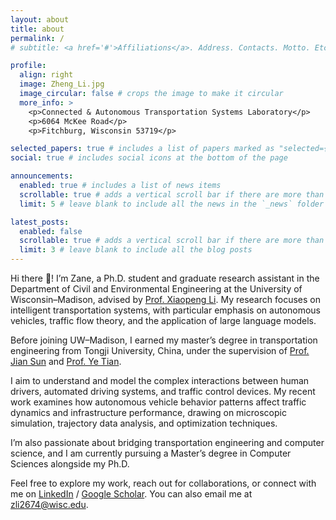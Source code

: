 ```yaml
---
layout: about
title: about
permalink: /
# subtitle: <a href='#'>Affiliations</a>. Address. Contacts. Motto. Etc.

profile:
  align: right
  image: Zheng_Li.jpg
  image_circular: false # crops the image to make it circular
  more_info: >
    <p>Connected & Autonomous Transportation Systems Laboratory</p>
    <p>6064 McKee Road</p>
    <p>Fitchburg, Wisconsin 53719</p>

selected_papers: true # includes a list of papers marked as "selected={true}"
social: true # includes social icons at the bottom of the page

announcements:
  enabled: true # includes a list of news items
  scrollable: true # adds a vertical scroll bar if there are more than 3 news items
  limit: 5 # leave blank to include all the news in the `_news` folder

latest_posts:
  enabled: false
  scrollable: true # adds a vertical scroll bar if there are more than 3 new posts items
  limit: 3 # leave blank to include all the blog posts
---
```


<!-- Write your biography here. Tell the world about yourself. Link to your favorite [subreddit](http://reddit.com). You can put a picture in, too. The code is already in, just name your picture `prof_pic.jpg` and put it in the `img/` folder.

Put your address / P.O. box / other info right below your picture. You can also disable any of these elements by editing `profile` property of the YAML header of your `_pages/about.md`. Edit `_bibliography/papers.bib` and Jekyll will render your [publications page](/al-folio/publications/) automatically.

Link to your social media connections, too. This theme is set up to use [Font Awesome icons](https://fontawesome.com/) and [Academicons](https://jpswalsh.github.io/academicons/), like the ones below. Add your Facebook, Twitter, LinkedIn, Google Scholar, or just disable all of them. -->

Hi there 👋! I’m Zane, a Ph.D. student and graduate research assistant in the Department of Civil and Environmental Engineering at the University of Wisconsin–Madison, advised by [Prof. Xiaopeng Li](https://engineering.wisc.edu/directory/profile/xiaopeng-li/). My research focuses on intelligent transportation systems, with particular emphasis on autonomous vehicles, traffic flow theory, and the application of large language models.

Before joining UW–Madison, I earned my master’s degree in transportation engineering from Tongji University, China, under the supervision of [Prof. Jian Sun](https://tops.tongji.edu.cn/info/1031/1187.htm) and [Prof. Ye Tian](https://tops.tongji.edu.cn/info/1031/1185.htm).

I aim to understand and model the complex interactions between human drivers, automated driving systems, and traffic control devices. My recent work examines how autonomous vehicle behavior patterns affect traffic dynamics and infrastructure performance, drawing on microscopic simulation, trajectory data analysis, and optimization techniques.

I’m also passionate about bridging transportation engineering and computer science, and I am currently pursuing a Master’s degree in Computer Sciences alongside my Ph.D.

Feel free to explore my work, reach out for collaborations, or connect with me on [LinkedIn](https://www.linkedin.com/in/zheng-li-540608298/) / [Google Scholar](https://scholar.google.com.hk/citations?user=ZCy63TMAAAAJ&hl=zh-CN&oi=sra). You can also email me at [zli2674@wisc.edu](zli2674@wisc.edu).
